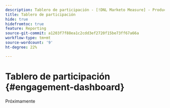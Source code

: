 ```yaml
---
description: Tablero de participación - [!DNL Marketo Measure] - Producto
title: Tablero de participación
hide: true
hidefromtoc: true
feature: Reporting
source-git-commit: a1203f7f88ea1c2cdd3ef2720f15be73ff67a66a
workflow-type: tm+mt
source-wordcount: '9'
ht-degree: 22%

---
```


# Tablero de participación {#engagement-dashboard}

Próximamente
